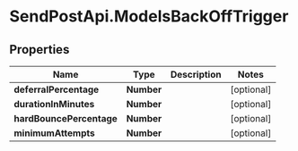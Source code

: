 # SendPostApi.ModelsBackOffTrigger

## Properties
Name | Type | Description | Notes
------------ | ------------- | ------------- | -------------
**deferralPercentage** | **Number** |  | [optional] 
**durationInMinutes** | **Number** |  | [optional] 
**hardBouncePercentage** | **Number** |  | [optional] 
**minimumAttempts** | **Number** |  | [optional] 


